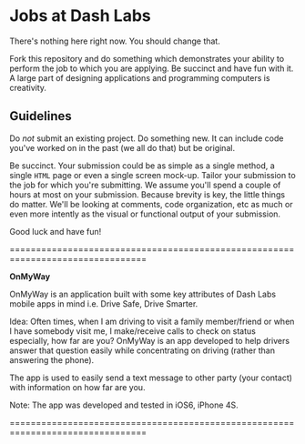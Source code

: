 Jobs at Dash Labs
=================

There's nothing here right now.  You should change that.  

Fork this repository and do something which demonstrates your ability to perform the job to which you are applying.  Be succinct and have fun with it.  A large part of designing applications and programming computers is creativity.

Guidelines
----------

Do *not* submit an existing project.  Do something new.  It can include code you've worked on in the past (we all do that) but be original.

Be succinct.  Your submission could be as simple as a single method, a single `HTML` page or even a single screen mock-up.  Tailor your submission to the job for which you're submitting.  We assume you'll spend a couple of hours at most on your submission.  Because brevity is key, the little things do matter.  We'll be looking at comments, code organization, etc as much or even more intently as the visual or functional output of your submission.

Good luck and have fun!

================================================================================ 

**OnMyWay**

OnMyWay is an application built with some key attributes of Dash Labs mobile apps in mind i.e. Drive Safe, Drive Smarter. 

Idea: Often times, when I am driving to visit a family member/friend or when I have somebody visit me, I make/receive calls to check on status especially, how far are you? OnMyWay is an app developed to help drivers answer that question easily while concentrating on driving (rather than answering the phone).

The app is used to easily send a text message to other party (your contact) with information on how far are you.

Note: The app was developed and tested in iOS6, iPhone 4S. 

================================================================================  
